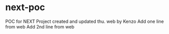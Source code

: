 # next-poc
POC for NEXT Project created and updated thu. web by Kenzo
Add one line from web
Add 2nd line from web

